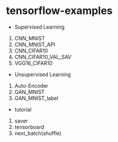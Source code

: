 # tensorflow-examples

* Supervised Learning
 1. CNN_MNIST
 2. CNN_MNIST_API
 3. CNN_CIFAR10
 4. CNN_CIFAR10_VAL_SAV
 5. VGG16_CIFAR10

* Unsupervised Learning
 1. Auto-Encoder
 2. GAN_MNIST
 3. GAN_MNIST_label
 
* tutorial
 1. saver
 2. tensorboard
 3. next_batch(shuffle)

